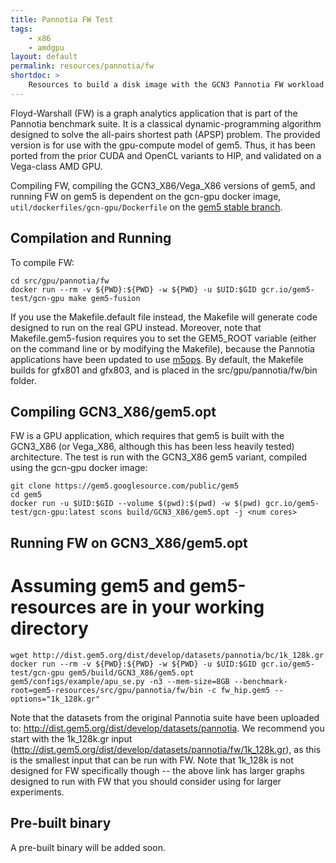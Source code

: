 ```yaml
---
title: Pannotia FW Test
tags:
    - x86
    - amdgpu
layout: default
permalink: resources/pannotia/fw
shortdoc: >
    Resources to build a disk image with the GCN3 Pannotia FW workload.
---
```


Floyd-Warshall (FW) is a graph analytics application that is part of the Pannotia benchmark suite.  It is a classical dynamic-programming algorithm designed to solve the all-pairs shortest path (APSP) problem.  The provided version is for use with the gpu-compute model of gem5.  Thus, it has been ported from the prior CUDA and OpenCL variants to HIP, and validated on a Vega-class AMD GPU.

Compiling FW, compiling the GCN3_X86/Vega_X86 versions of gem5, and running FW on gem5 is dependent on the gcn-gpu docker image, `util/dockerfiles/gcn-gpu/Dockerfile` on the [gem5 stable branch](https://gem5.googlesource.com/public/gem5/+/refs/heads/stable).

## Compilation and Running

To compile FW:

```
cd src/gpu/pannotia/fw
docker run --rm -v ${PWD}:${PWD} -w ${PWD} -u $UID:$GID gcr.io/gem5-test/gcn-gpu make gem5-fusion
```

If you use the Makefile.default file instead, the Makefile will generate code designed to run on the real GPU instead.  Moreover, note that Makefile.gem5-fusion requires you to set the GEM5_ROOT variable (either on the command line or by modifying the Makefile), because the Pannotia applications have been updated to use [m5ops](https://www.gem5.org/documentation/general_docs/m5ops/).  By default, the Makefile builds for gfx801 and gfx803, and is placed in the src/gpu/pannotia/fw/bin folder.

## Compiling GCN3_X86/gem5.opt

FW is a GPU application, which requires that gem5 is built with the GCN3_X86 (or Vega_X86, although this has been less heavily tested) architecture.   The test is run with the GCN3_X86 gem5 variant, compiled using the gcn-gpu docker image:

```
git clone https://gem5.googlesource.com/public/gem5
cd gem5
docker run -u $UID:$GID --volume $(pwd):$(pwd) -w $(pwd) gcr.io/gem5-test/gcn-gpu:latest scons build/GCN3_X86/gem5.opt -j <num cores>
```

## Running FW on GCN3_X86/gem5.opt

# Assuming gem5 and gem5-resources are in your working directory
```
wget http://dist.gem5.org/dist/develop/datasets/pannotia/bc/1k_128k.gr
docker run --rm -v ${PWD}:${PWD} -w ${PWD} -u $UID:$GID gcr.io/gem5-test/gcn-gpu gem5/build/GCN3_X86/gem5.opt gem5/configs/example/apu_se.py -n3 --mem-size=8GB --benchmark-root=gem5-resources/src/gpu/pannotia/fw/bin -c fw_hip.gem5 --options="1k_128k.gr"
```

Note that the datasets from the original Pannotia suite have been uploaded to: <http://dist.gem5.org/dist/develop/datasets/pannotia>.  We recommend you start with the 1k_128k.gr input (<http://dist.gem5.org/dist/develop/datasets/pannotia/fw/1k_128k.gr>), as this is the smallest input that can be run with FW.  Note that 1k_128k is not designed for FW specifically though -- the above link has larger graphs designed to run with FW that you should consider using for larger experiments.

## Pre-built binary

A pre-built binary will be added soon.
